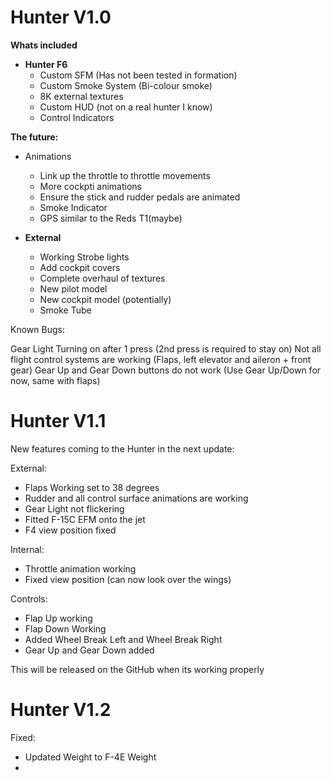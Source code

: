 # Hunter V1.0

**Whats included**

* **Hunter F6**
   * Custom SFM (Has not been tested in formation)
   * Custom Smoke System (Bi-colour smoke)
   * 8K external textures
   * Custom HUD (not on a real hunter I know)
   * Control Indicators

**The future:**

* Animations
   * Link up the throttle to throttle movements
   * More cockpti animations 
   * Ensure the stick and rudder pedals are animated
   * Smoke Indicator
   * GPS  similar to the Reds T1(maybe)

* **External**
   * Working Strobe lights
   * Add cockpit covers
   * Complete overhaul of textures
   * New pilot model
   * New cockpit model (potentially)
   * Smoke Tube


Known Bugs:

Gear Light Turning on after 1 press (2nd press is required to stay on)
Not all flight control systems are working (Flaps, left elevator and aileron + front gear)
Gear Up and Gear Down buttons do not work (Use Gear Up/Down for now, same with flaps)

# Hunter V1.1

New features coming to the Hunter in the next update:

External:

* Flaps Working set to 38 degrees
* Rudder and all control surface animations are working
* Gear Light not flickering 
* Fitted F-15C EFM onto the jet
* F4 view position fixed

Internal:

* Throttle animation working
* Fixed view  position (can now look over the wings)

Controls:

* Flap Up working
* Flap Down Working
* Added Wheel Break Left and Wheel Break Right 
* Gear Up and Gear Down added

This will be released on the GitHub when its working properly

# **Hunter V1.2**

Fixed:
* Updated Weight to F-4E Weight
* 
